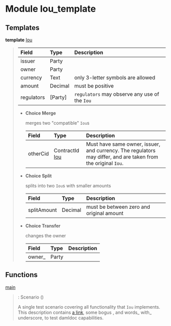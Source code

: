 # <a name="module-ioutemplate-98694"></a>Module Iou_template

## Templates

<a name="type-ioutemplate-iou-55222"></a>**template** [Iou](#type-ioutemplate-iou-55222)

> | Field      | Type       | Description
> | :--------- | :--------- | :----------------
> | issuer     | Party      |
> | owner      | Party      |
> | currency   | Text       | only 3-letter symbols are allowed
> | amount     | Decimal    | must be positive
> | regulators | \[Party\]  | `regulators` may observe any use of the `Iou`
>
> * **Choice Merge**
>
>   merges two "compatible" `Iou`s
>
>   | Field                                         | Type                                          | Description
>   | :-------------------------------------------- | :-------------------------------------------- | :----------------
>   | otherCid                                      | ContractId [Iou](#type-ioutemplate-iou-55222) | Must have same owner, issuer, and currency. The regulators may differ, and are taken from the original `Iou`.
>
> * **Choice Split**
>
>   splits into two `Iou`s with
>   smaller amounts
>
>   | Field       | Type        | Description
>   | :---------- | :---------- | :----------------
>   | splitAmount | Decimal     | must be between zero and original amount
>
> * **Choice Transfer**
>
>   changes the owner
>
>   | Field   | Type    | Description
>   | :------ | :------ | :----------------
>   | owner\_ | Party   |

## Functions

<a name="function-ioutemplate-main-13221"></a>[main](#function-ioutemplate-main-13221)

> : Scenario ()
>
> A single test scenario covering all functionality that `Iou` implements.
> This description contains [a link](http://example.com), some bogus <inline html>,
> and words_ with_ underscore, to test damldoc capabilities.
